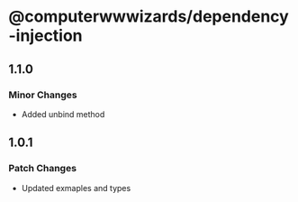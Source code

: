 # @computerwwwizards/dependency-injection

## 1.1.0

### Minor Changes

- Added unbind method

## 1.0.1

### Patch Changes

- Updated exmaples and types
